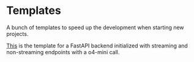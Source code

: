 # Templates

A bunch of templates to speed up the development when starting new projects.

[This](./fastapi_with_o4_mini) is the template for a FastAPI backend initialized with streaming and non-streaming endpoints with a o4-mini call.
